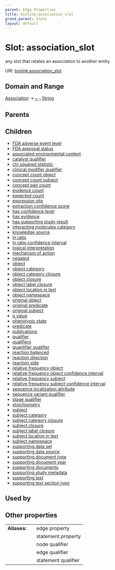 ```yaml
---
parent: Edge Properties
title: biolink:association_slot
grand_parent: Slots
layout: default
---
```


# Slot: association_slot


any slot that relates an association to another entity

URI: [biolink:association_slot](https://w3id.org/biolink/association_slot)

## Domain and Range

[Association](Association.md) ->  <sub>0..1</sub> [String](types/String.md)

## Parents


## Children

 *  [FDA adverse event level](FDA_adverse_event_level.md)
 *  [FDA approval status](FDA_approval_status.md)
 *  [associated environmental context](associated_environmental_context.md)
 *  [catalyst qualifier](catalyst_qualifier.md)
 *  [chi squared statistic](chi_squared_statistic.md)
 *  [clinical modifier qualifier](clinical_modifier_qualifier.md)
 *  [concept count object](concept_count_object.md)
 *  [concept count subject](concept_count_subject.md)
 *  [concept pair count](concept_pair_count.md)
 *  [evidence count](evidence_count.md)
 *  [expected count](expected_count.md)
 *  [expression site](expression_site.md)
 *  [extraction confidence score](extraction_confidence_score.md)
 *  [has confidence level](has_confidence_level.md)
 *  [has evidence](has_evidence.md)
 *  [has supporting study result](has_supporting_study_result.md)
 *  [interacting molecules category](interacting_molecules_category.md)
 *  [knowledge source](knowledge_source.md)
 *  [ln ratio](ln_ratio.md)
 *  [ln ratio confidence interval](ln_ratio_confidence_interval.md)
 *  [logical interpretation](logical_interpretation.md)
 *  [mechanism of action](mechanism_of_action.md)
 *  [negated](negated.md)
 *  [object](object.md)
 *  [object category](object_category.md)
 *  [object category closure](object_category_closure.md)
 *  [object closure](object_closure.md)
 *  [object label closure](object_label_closure.md)
 *  [object location in text](object_location_in_text.md)
 *  [object namespace](object_namespace.md)
 *  [original object](original_object.md)
 *  [original predicate](original_predicate.md)
 *  [original subject](original_subject.md)
 *  [p value](p_value.md)
 *  [phenotypic state](phenotypic_state.md)
 *  [predicate](predicate.md)
 *  [publications](publications.md)
 *  [qualifier](qualifier.md)
 *  [qualifiers](qualifiers.md)
 *  [quantifier qualifier](quantifier_qualifier.md)
 *  [reaction balanced](reaction_balanced.md)
 *  [reaction direction](reaction_direction.md)
 *  [reaction side](reaction_side.md)
 *  [relative frequency object](relative_frequency_object.md)
 *  [relative frequency object confidence interval](relative_frequency_object_confidence_interval.md)
 *  [relative frequency subject](relative_frequency_subject.md)
 *  [relative frequency subject confidence interval](relative_frequency_subject_confidence_interval.md)
 *  [sequence localization attribute](sequence_localization_attribute.md)
 *  [sequence variant qualifier](sequence_variant_qualifier.md)
 *  [stage qualifier](stage_qualifier.md)
 *  [stoichiometry](stoichiometry.md)
 *  [subject](subject.md)
 *  [subject category](subject_category.md)
 *  [subject category closure](subject_category_closure.md)
 *  [subject closure](subject_closure.md)
 *  [subject label closure](subject_label_closure.md)
 *  [subject location in text](subject_location_in_text.md)
 *  [subject namespace](subject_namespace.md)
 *  [supporting data set](supporting_data_set.md)
 *  [supporting data source](supporting_data_source.md)
 *  [supporting document type](supporting_document_type.md)
 *  [supporting document year](supporting_document_year.md)
 *  [supporting documents](supporting_documents.md)
 *  [supporting study metadata](supporting_study_metadata.md)
 *  [supporting text](supporting_text.md)
 *  [supporting text section type](supporting_text_section_type.md)

## Used by


## Other properties

|  |  |  |
| --- | --- | --- |
| **Aliases:** | | edge property |
|  | | statement property |
|  | | node qualifier |
|  | | edge qualifier |
|  | | statement qualifier |

